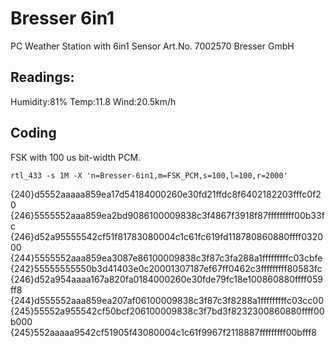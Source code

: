 # Bresser 6in1

PC Weather Station with 6in1 Sensor
Art.No. 7002570 Bresser GmbH

## Readings:

Humidity:81%
Temp:11.8
Wind:20.5km/h

## Coding

FSK with 100 us bit-width PCM.

    rtl_433 -s 1M -X 'n=Bresser-6in1,m=FSK_PCM,s=100,l=100,r=2000'

{240}d5552aaaaa859ea17d54184000260e30fd21ffdc8f6402182203fffc0f20
{246}5555552aaa859ea2bd9086100009838c3f4867f3918f87fffffffff00b33fc
{246}d52a95555542cf51f81783080004c1c61fc619fd118780860880ffff032000
{244}5555552aaa859ea3087e86100009838c3f87c3fa288a1fffffffffc03cbfe
{242}55555555550b3d41403e0c20001307187ef67ff0462c3fffffffff80583fc
{246}d52a954aaaa167a820fa0184000260e30fde79fc18e100860880ffff059ff8
{244}d555552aaa859ea207af06100009838c3f87c3f8288a1fffffffffc03cc00
{245}55552a955542cf50bcf206100009838c3f7bd3f8232300860880ffff00b000
{245}552aaaaa9542cf51905f43080004c1c61f9967f2118887fffffffff00bfff8
